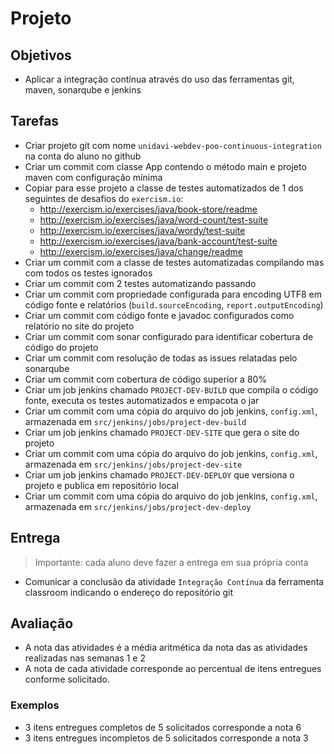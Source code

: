 # Projeto

## Objetivos 

* Aplicar a integração contínua através do uso das ferramentas git, maven, sonarqube e jenkins

## Tarefas

* Criar projeto git com nome `unidavi-webdev-poo-continuous-integration` na conta do aluno no github 
* Criar um commit com classe App contendo o método main e projeto maven com configuração mínima
* Copiar para esse projeto a classe de testes automatizados de 1 dos seguintes de desafios do `exercism.io`:
  * http://exercism.io/exercises/java/book-store/readme
  * http://exercism.io/exercises/java/word-count/test-suite
  * http://exercism.io/exercises/java/wordy/test-suite
  * http://exercism.io/exercises/java/bank-account/test-suite
  * http://exercism.io/exercises/java/change/readme
* Criar um commit com a classe de testes automatizadas compilando mas com todos os testes ignorados
* Criar um commit com 2 testes automatizando passando
* Criar um commit com propriedade configurada para encoding UTF8 em código fonte e relatórios (`build.sourceEncoding`, `report.outputEncoding`)
* Criar um commit com código fonte e javadoc configurados como relatório no site do projeto
* Criar um commit com sonar configurado para identificar cobertura de código do projeto
* Criar um commit com resolução de todas as issues relatadas pelo sonarqube
* Criar um commit com cobertura de código superior a 80%
* Criar um job jenkins chamado `PROJECT-DEV-BUILD` que compila o código fonte, executa os testes automatizados e empacota o jar
* Criar um commit com uma cópia do arquivo do job jenkins, `config.xml`, armazenada em `src/jenkins/jobs/project-dev-build`
* Criar um job jenkins chamado `PROJECT-DEV-SITE` que gera o site do projeto
* Criar um commit com uma cópia do arquivo do job jenkins, `config.xml`, armazenada em `src/jenkins/jobs/project-dev-site`
* Criar um job jenkins chamado `PROJECT-DEV-DEPLOY` que versiona o projeto e publica em repositório local
* Criar um commit com uma cópia do arquivo do job jenkins, `config.xml`, armazenada em `src/jenkins/jobs/project-dev-deploy`

## Entrega
> Importante: cada aluno deve fazer a entrega em sua própria conta 

* Comunicar a conclusão da atividade `Integração Contínua` da ferramenta classroom indicando o endereço do repositório git

## Avaliação
* A nota das atividades é a média aritmética da nota das as atividades realizadas nas semanas 1 e 2
* A nota de cada atividade corresponde ao percentual de itens entregues conforme solicitado. 

### Exemplos
* 3 itens entregues completos de 5 solicitados corresponde a nota 6 
* 3 itens entregues incompletos de 5 solicitados corresponde a nota 3 

